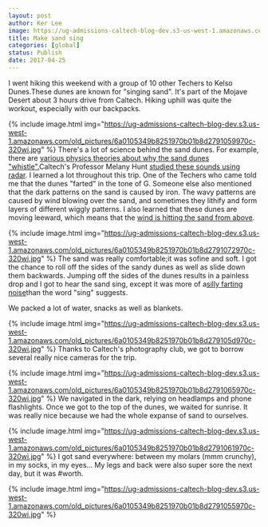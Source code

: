 ```yaml
---
layout: post
author: Ker Lee
image: https://ug-admissions-caltech-blog-dev.s3-us-west-1.amazonaws.com/old_pictures/caltech_as_it_happens/6a0105349b8251970b01b8d279106a970c.jpg
title: Make sand sing
categories: [global]
status: Publish
date: 2017-04-25
---
```


I went hiking this weekend with a group of 10 other Techers to Kelso Dunes.These dunes are known for "singing sand". It's part of the Mojave Desert about 3 hours drive from Caltech. Hiking uphill was quite the workout, especially with our backpacks.


{% include image.html img="https://ug-admissions-caltech-blog-dev.s3.us-west-1.amazonaws.com/old_pictures/6a0105349b8251970b01b8d2791059970c-320wi.jpg" %}
There's a lot of science behind the sand dunes. For example, there are <a href="https://news.nationalgeographic.com/news/2012/10/121031-singing-sand-dunes-physics-science-whistling/">various physics theories about why the sand dunes "whistle".</a>Caltech's Professor Melany Hunt <a href="https://www.temehu.com/sounds-of-singing-sand-dunes.htm">studied these sounds using radar</a>. I learned a lot throughout this trip. One of the Techers who came told me that the dunes "farted" in the tone of G. Someone else also mentioned that the dark patterns on the sand is caused by iron. The wavy patterns are caused by wind blowing over the sand, and sometimes they lithify and form layers of different wiggly patterns. I also learned that these dunes are moving leeward, which means that the <a href="https://en.wikipedia.org/wiki/Dune#Reversing_dunes">wind is hitting the sand from above</a>.


{% include image.html img="https://ug-admissions-caltech-blog-dev.s3.us-west-1.amazonaws.com/old_pictures/6a0105349b8251970b01b8d2791072970c-320wi.jpg" %}
The sand was really comfortable;it was sofine and soft. I got the chance to roll off the sides of the sandy dunes as well as slide down them backwards. Jumping off the sides of the dunes results in a painless drop and I got to hear the sand sing, except it was more of a<a href="https://en.wikipedia.org/wiki/Kelso_Dunes#Geography">silly farting noise</a>than the word "sing" suggests.

We packed a lot of water, snacks as well as blankets.


{% include image.html img="https://ug-admissions-caltech-blog-dev.s3.us-west-1.amazonaws.com/old_pictures/6a0105349b8251970b01b8d279105d970c-320wi.jpg" %}
Thanks to Caltech's photography club, we got to borrow several really nice cameras for the trip.


{% include image.html img="https://ug-admissions-caltech-blog-dev.s3.us-west-1.amazonaws.com/old_pictures/6a0105349b8251970b01b8d2791065970c-320wi.jpg" %}
We navigated in the dark, relying on headlamps and phone flashlights. Once we got to the top of the dunes, we waited for sunrise. It was really nice because we had the whole expanse of sand to ourselves.


{% include image.html img="https://ug-admissions-caltech-blog-dev.s3.us-west-1.amazonaws.com/old_pictures/6a0105349b8251970b01b8d2791061970c-320wi.jpg" %}
I got sand everywhere: between my molars (mmm crunchy), in my socks, in my eyes... My legs and back were also super sore the next day, but it was #worth.


{% include image.html img="https://ug-admissions-caltech-blog-dev.s3.us-west-1.amazonaws.com/old_pictures/6a0105349b8251970b01b8d2791055970c-320wi.jpg" %}

